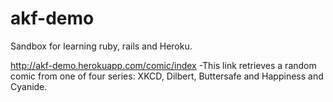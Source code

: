 # akf-demo
Sandbox for learning ruby, rails and Heroku.

http://akf-demo.herokuapp.com/comic/index
-This link retrieves a random comic from one of four series: XKCD, Dilbert, Buttersafe and Happiness and Cyanide.
